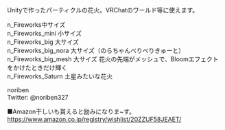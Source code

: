 Unityで作ったパーティクルの花火。VRChatのワールド等に使えます。

n_Fireworks中サイズ<br>
n_Fireworks_mini 小サイズ<br>
n_Fireworks_big 大サイズ<br>
n_Fireworks_big_nora 大サイズ（のらちゃんべりべりきゅーと）<br>
n_Fireworks_big_mesh 大サイズ 花火の先端がメッシュで、Bloomエフェクトをかけたときだけ輝く<br>
n_Fireworks_Saturn 土星みたいな花火

noriben<br>
Twitter: @noriben327

■Amazon干しいも貰えると励みになりま~す。
https://www.amazon.co.jp/registry/wishlist/20ZZUF58JEAET/
